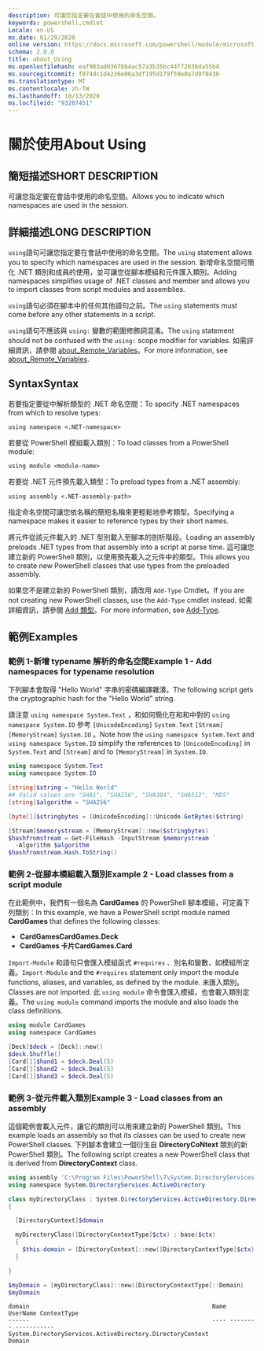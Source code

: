 ```yaml
---
description: 可讓您指定要在會話中使用的命名空間。
keywords: powershell,cmdlet
Locale: en-US
ms.date: 01/29/2020
online version: https://docs.microsoft.com/powershell/module/microsoft.powershell.core/about/about_using?view=powershell-7.1&WT.mc_id=ps-gethelp
schema: 2.0.0
title: about_Using
ms.openlocfilehash: eaf983ad03676b4ac57a3b35bc44f72036da55b4
ms.sourcegitcommit: f874dc1d4236e06a3df195d179f59e0a7d9f8436
ms.translationtype: MT
ms.contentlocale: zh-TW
ms.lasthandoff: 10/13/2020
ms.locfileid: "93207451"
---
```

# <a name="about-using"></a><span data-ttu-id="12954-104">關於使用</span><span class="sxs-lookup"><span data-stu-id="12954-104">About Using</span></span>

## <a name="short-description"></a><span data-ttu-id="12954-105">簡短描述</span><span class="sxs-lookup"><span data-stu-id="12954-105">SHORT DESCRIPTION</span></span>
<span data-ttu-id="12954-106">可讓您指定要在會話中使用的命名空間。</span><span class="sxs-lookup"><span data-stu-id="12954-106">Allows you to indicate which namespaces are used in the session.</span></span>

## <a name="long-description"></a><span data-ttu-id="12954-107">詳細描述</span><span class="sxs-lookup"><span data-stu-id="12954-107">LONG DESCRIPTION</span></span>

<span data-ttu-id="12954-108">`using`語句可讓您指定要在會話中使用的命名空間。</span><span class="sxs-lookup"><span data-stu-id="12954-108">The `using` statement allows you to specify which namespaces are used in the session.</span></span> <span data-ttu-id="12954-109">新增命名空間可簡化 .NET 類別和成員的使用，並可讓您從腳本模組和元件匯入類別。</span><span class="sxs-lookup"><span data-stu-id="12954-109">Adding namespaces simplifies usage of .NET classes and member and allows you to import classes from script modules and assemblies.</span></span>

<span data-ttu-id="12954-110">`using`語句必須在腳本中的任何其他語句之前。</span><span class="sxs-lookup"><span data-stu-id="12954-110">The `using` statements must come before any other statements in a script.</span></span>

<span data-ttu-id="12954-111">`using`語句不應該與 `using:` 變數的範圍修飾詞混淆。</span><span class="sxs-lookup"><span data-stu-id="12954-111">The `using` statement should not be confused with the `using:` scope modifier for variables.</span></span> <span data-ttu-id="12954-112">如需詳細資訊，請參閱 [about_Remote_Variables](about_Remote_Variables.md)。</span><span class="sxs-lookup"><span data-stu-id="12954-112">For more information, see [about_Remote_Variables](about_Remote_Variables.md).</span></span>

## <a name="syntax"></a><span data-ttu-id="12954-113">Syntax</span><span class="sxs-lookup"><span data-stu-id="12954-113">Syntax</span></span>

<span data-ttu-id="12954-114">若要指定要從中解析類型的 .NET 命名空間：</span><span class="sxs-lookup"><span data-stu-id="12954-114">To specify .NET namespaces from which to resolve types:</span></span>

```
using namespace <.NET-namespace>
```

<span data-ttu-id="12954-115">若要從 PowerShell 模組載入類別：</span><span class="sxs-lookup"><span data-stu-id="12954-115">To load classes from a PowerShell module:</span></span>

```
using module <module-name>
```

<span data-ttu-id="12954-116">若要從 .NET 元件預先載入類型：</span><span class="sxs-lookup"><span data-stu-id="12954-116">To preload types from a .NET assembly:</span></span>

```
using assembly <.NET-assembly-path>
```

<span data-ttu-id="12954-117">指定命名空間可讓您依名稱的簡短名稱來更輕鬆地參考類型。</span><span class="sxs-lookup"><span data-stu-id="12954-117">Specifying a namespace makes it easier to reference types by their short names.</span></span>

<span data-ttu-id="12954-118">將元件從該元件載入的 .NET 型別載入至腳本的剖析階段。</span><span class="sxs-lookup"><span data-stu-id="12954-118">Loading an assembly preloads .NET types from that assembly into a script at parse time.</span></span> <span data-ttu-id="12954-119">這可讓您建立新的 PowerShell 類別，以使用預先載入之元件中的類型。</span><span class="sxs-lookup"><span data-stu-id="12954-119">This allows you to create new PowerShell classes that use types from the preloaded assembly.</span></span>

<span data-ttu-id="12954-120">如果您不是建立新的 PowerShell 類別，請改用 `Add-Type` Cmdlet。</span><span class="sxs-lookup"><span data-stu-id="12954-120">If you are not creating new PowerShell classes, use the `Add-Type` cmdlet instead.</span></span> <span data-ttu-id="12954-121">如需詳細資訊，請參閱 [Add 類型](xref:Microsoft.PowerShell.Utility.Add-Type)。</span><span class="sxs-lookup"><span data-stu-id="12954-121">For more information, see [Add-Type](xref:Microsoft.PowerShell.Utility.Add-Type).</span></span>

## <a name="examples"></a><span data-ttu-id="12954-122">範例</span><span class="sxs-lookup"><span data-stu-id="12954-122">Examples</span></span>

### <a name="example-1---add-namespaces-for-typename-resolution"></a><span data-ttu-id="12954-123">範例 1-新增 typename 解析的命名空間</span><span class="sxs-lookup"><span data-stu-id="12954-123">Example 1 - Add namespaces for typename resolution</span></span>

<span data-ttu-id="12954-124">下列腳本會取得 "Hello World" 字串的密碼編譯雜湊。</span><span class="sxs-lookup"><span data-stu-id="12954-124">The following script gets the cryptographic hash for the "Hello World" string.</span></span>

<span data-ttu-id="12954-125">請注意 `using namespace System.Text` ，和如何簡化在和和中對的 `using namespace System.IO` 參考 `[UnicodeEncoding]` `System.Text` `[Stream]` `[MemoryStream]` `System.IO` 。</span><span class="sxs-lookup"><span data-stu-id="12954-125">Note how the `using namespace System.Text` and `using namespace System.IO` simplify the references to `[UnicodeEncoding]` in `System.Text` and `[Stream]` and to `[MemoryStream]` in `System.IO`.</span></span>

```powershell
using namespace System.Text
using namespace System.IO

[string]$string = "Hello World"
## Valid values are "SHA1", "SHA256", "SHA384", "SHA512", "MD5"
[string]$algorithm = "SHA256"

[byte[]]$stringbytes = [UnicodeEncoding]::Unicode.GetBytes($string)

[Stream]$memorystream = [MemoryStream]::new($stringbytes)
$hashfromstream = Get-FileHash -InputStream $memorystream `
  -Algorithm $algorithm
$hashfromstream.Hash.ToString()
```

### <a name="example-2---load-classes-from-a-script-module"></a><span data-ttu-id="12954-126">範例 2-從腳本模組載入類別</span><span class="sxs-lookup"><span data-stu-id="12954-126">Example 2 - Load classes from a script module</span></span>

<span data-ttu-id="12954-127">在此範例中，我們有一個名為 **CardGames** 的 PowerShell 腳本模組，可定義下列類別：</span><span class="sxs-lookup"><span data-stu-id="12954-127">In this example, we have a PowerShell script module named **CardGames** that defines the following classes:</span></span>

- <span data-ttu-id="12954-128">**CardGames**</span><span class="sxs-lookup"><span data-stu-id="12954-128">**CardGames.Deck**</span></span>
- <span data-ttu-id="12954-129">**CardGames 卡片**</span><span class="sxs-lookup"><span data-stu-id="12954-129">**CardGames.Card**</span></span>

<span data-ttu-id="12954-130">`Import-Module` 和語句只會匯入模組函式 `#requires` 、別名和變數，如模組所定義。</span><span class="sxs-lookup"><span data-stu-id="12954-130">`Import-Module` and the `#requires` statement only import the module functions, aliases, and variables, as defined by the module.</span></span> <span data-ttu-id="12954-131">未匯入類別。</span><span class="sxs-lookup"><span data-stu-id="12954-131">Classes are not imported.</span></span> <span data-ttu-id="12954-132">此 `using module` 命令會匯入模組，也會載入類別定義。</span><span class="sxs-lookup"><span data-stu-id="12954-132">The `using module` command imports the module and also loads the class definitions.</span></span>

```powershell
using module CardGames
using namespace CardGames

[Deck]$deck = [Deck]::new()
$deck.Shuffle()
[Card[]]$hand1 = $deck.Deal(5)
[Card[]]$hand2 = $deck.Deal(5)
[Card[]]$hand3 = $deck.Deal(5)
```

### <a name="example-3---load-classes-from-an-assembly"></a><span data-ttu-id="12954-133">範例 3-從元件載入類別</span><span class="sxs-lookup"><span data-stu-id="12954-133">Example 3 - Load classes from an assembly</span></span>

<span data-ttu-id="12954-134">這個範例會載入元件，讓它的類別可以用來建立新的 PowerShell 類別。</span><span class="sxs-lookup"><span data-stu-id="12954-134">This example loads an assembly so that its classes can be used to create new PowerShell classes.</span></span> <span data-ttu-id="12954-135">下列腳本會建立一個衍生自 **DirectoryCoNtext** 類別的新 PowerShell 類別。</span><span class="sxs-lookup"><span data-stu-id="12954-135">The following script creates a new PowerShell class that is derived from **DirectoryContext** class.</span></span>

```powershell
using assembly 'C:\Program Files\PowerShell\7\System.DirectoryServices.dll'
using namespace System.DirectoryServices.ActiveDirectory

class myDirectoryClass : System.DirectoryServices.ActiveDirectory.DirectoryContext
{

  [DirectoryContext]$domain

  myDirectoryClass([DirectoryContextType]$ctx) : base($ctx)
  {
    $this.domain = [DirectoryContext]::new([DirectoryContextType]$ctx)
  }

}

$myDomain = [myDirectoryClass]::new([DirectoryContextType]::Domain)
$myDomain
```

```Output
domain                                                    Name UserName ContextType
------                                                    ---- -------- -----------
System.DirectoryServices.ActiveDirectory.DirectoryContext                    Domain
```

